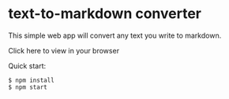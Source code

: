 # text-to-markdown converter

This simple web app will convert any text you write to markdown.

Click here to view in your browser

Quick start:

```
$ npm install
$ npm start
````
